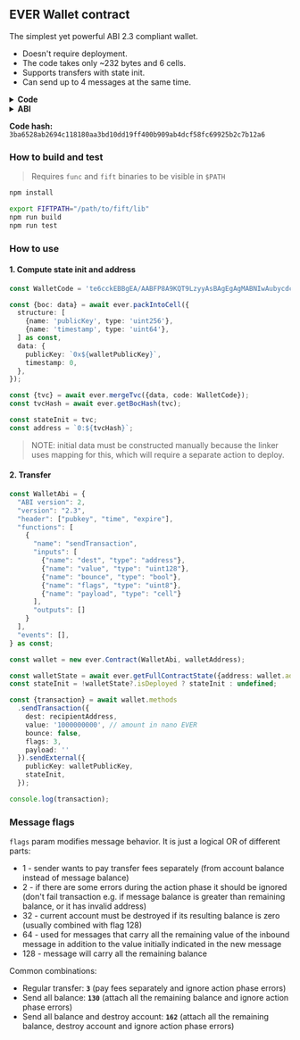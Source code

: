 ## EVER Wallet contract

The simplest yet powerful ABI 2.3 compliant wallet.

* Doesn't require deployment.
* The code takes only ~232 bytes and 6 cells.
* Supports transfers with state init.
* Can send up to 4 messages at the same time.

<details><summary><b>Code</b></summary>
<p>

`te6cckEBBgEA/AABFP8A9KQT9LzyyAsBAgEgAgMABNIwAubycdcBAcAA8nqDCNcY7UTQgwfXAdcLP8j4KM8WI88WyfkAA3HXAQHDAJqDB9cBURO68uBk3oBA1wGAINcBgCDXAVQWdfkQ8qj4I7vyeWa++COBBwiggQPoqFIgvLHydAIgghBM7mRsuuMPAcjL/8s/ye1UBAUAmDAC10zQ+kCDBtcBcdcBeNcB10z4AHCAEASqAhSxyMsFUAXPFlAD+gLLaSLQIc8xIddJoIQJuZgzcAHLAFjPFpcwcQHLABLM4skB+wAAPoIQFp4+EbqOEfgAApMg10qXeNcB1AL7AOjRkzLyPOI+zYS/`

</p>
</details>

<details><summary><b>ABI</b></summary>
<p>

```
{
  "ABI version": 2,
  "version": "2.3",
  "header": ["pubkey", "time", "expire"],
  "functions": [
    {
      "name": "sendTransaction",
      "inputs": [
        { "name": "dest", "type": "address" },
        { "name": "value", "type": "uint128" },
        { "name": "bounce", "type": "bool" },
        { "name": "flags", "type": "uint8" },
        { "name": "payload", "type": "cell" }
      ],
      "outputs": []
    },
    {
      "name": "sendTransactionRaw",
      "inputs": [
        { "name": "flags", "type": "uint8" },
        { "name": "message", "type": "cell" }
      ],
      "outputs": []
    }
  ],
  "data": [],
  "events": [],
  "fields": [
    { "name": "_pubkey", "type": "uint256" },
    { "name": "_timestamp", "type": "uint64" }
  ]
}
```

</p>
</details>

**Code hash:** `3ba6528ab2694c118180aa3bd10dd19ff400b909ab4dcf58fc69925b2c7b12a6`

### How to build and test

> Requires `func` and `fift` binaries to be visible in `$PATH`

```bash
npm install

export FIFTPATH="/path/to/fift/lib"
npm run build
npm run test
```

### How to use

#### 1. Compute state init and address

```typescript
const WalletCode = 'te6cckEBBgEA/AABFP8A9KQT9LzyyAsBAgEgAgMABNIwAubycdcBAcAA8nqDCNcY7UTQgwfXAdcLP8j4KM8WI88WyfkAA3HXAQHDAJqDB9cBURO68uBk3oBA1wGAINcBgCDXAVQWdfkQ8qj4I7vyeWa++COBBwiggQPoqFIgvLHydAIgghBM7mRsuuMPAcjL/8s/ye1UBAUAmDAC10zQ+kCDBtcBcdcBeNcB10z4AHCAEASqAhSxyMsFUAXPFlAD+gLLaSLQIc8xIddJoIQJuZgzcAHLAFjPFpcwcQHLABLM4skB+wAAPoIQFp4+EbqOEfgAApMg10qXeNcB1AL7AOjRkzLyPOI+zYS/';

const {boc: data} = await ever.packIntoCell({
  structure: [
    {name: 'publicKey', type: 'uint256'},
    {name: 'timestamp', type: 'uint64'},
  ] as const,
  data: {
    publicKey: `0x${walletPublicKey}`,
    timestamp: 0,
  },
});

const {tvc} = await ever.mergeTvc({data, code: WalletCode});
const tvcHash = await ever.getBocHash(tvc);

const stateInit = tvc;
const address = `0:${tvcHash}`;
```

> NOTE: initial data must be constructed manually because the linker uses mapping for this, which will require a separate action to deploy.

#### 2. Transfer

```typescript
const WalletAbi = {
  "ABI version": 2,
  "version": "2.3",
  "header": ["pubkey", "time", "expire"],
  "functions": [
    {
      "name": "sendTransaction",
      "inputs": [
        {"name": "dest", "type": "address"},
        {"name": "value", "type": "uint128"},
        {"name": "bounce", "type": "bool"},
        {"name": "flags", "type": "uint8"},
        {"name": "payload", "type": "cell"}
      ],
      "outputs": []
    }
  ],
  "events": [],
} as const;

const wallet = new ever.Contract(WalletAbi, walletAddress);

const walletState = await ever.getFullContractState({address: wallet.address});
const stateInit = !walletState?.isDeployed ? stateInit : undefined;

const {transaction} = await wallet.methods
  .sendTransaction({
    dest: recipientAddress,
    value: '1000000000', // amount in nano EVER
    bounce: false,
    flags: 3,
    payload: ''
  }).sendExternal({
    publicKey: walletPublicKey,
    stateInit,
  });

console.log(transaction);
```

### Message flags

`flags` param modifies message behavior. It is just a logical OR of different parts:

* 1 - sender wants to pay transfer fees separately (from account balance instead of message balance)
* 2 - if there are some errors during the action phase it should be ignored (don't fail transaction e.g. if message balance
  is greater than remaining balance, or it has invalid address)
* 32 - current account must be destroyed if its resulting balance is zero (usually combined with flag 128)
* 64 - used for messages that carry all the remaining value of the inbound message in addition to the value initially
  indicated in the new message
* 128 - message will carry all the remaining balance

Common combinations:

* Regular transfer: **`3`** (pay fees separately and ignore action phase errors)
* Send all balance: **`130`** (attach all the remaining balance and ignore action phase errors)
* Send all balance and destroy account: **`162`** (attach all the remaining balance, destroy account and ignore action phase errors)
